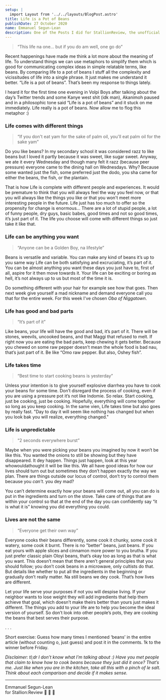 ```yaml
---
setup: |
  import Layout from '../../layouts/BlogPost.astro'
title: Life is a Pot of Beans
publishDate: 27 October 2020
name: Emmanuel Segun-Lean
description: One of the Posts I did for StallionReview, the unofficial AUN student online magazine hosted on Bubbl, in 2020.
---
```


> “This life na one… but if you do am well, one go do”

Recent happenings have made me think a lot more about the meaning of life. To understand things we can use metaphors to simplify them which is good for communicating complex ideas in simple relatable terms, like beans. By comparing life to a pot of beans I stuff all the complexity and vicissitudes of life into a single phrase. It just makes me understand it better. “Life is a pot of beans”. That’s been my response to things lately.

I heard it for the first time one evening in Volpi Boys after talking about the day’s Twitter trends and some Kanye west shit (idk man), Akanimoh paused and in a philosophic tone said “Life is a pot of beans” and it stuck on me immediately. Life really is a pot of beans. Now allow me to flog this metaphor :)

### Life comes with different things

> “If you don't eat yam for the sake of palm oil, you'll eat palm oil for the sake yam”

Do you like beans? In my secondary school it was considered razz to like beans but I loved it partly because it was sweet, like sugar sweet. Anyway, we ate it every Wednesday and though many felt it razz (because peer pressure) everyone came to the dining hall on Wednesdays. Why? Because some wanted just the fish, some preferred just the dodo, you sha came for either the beans, the fish, or the plantain.

That is how Life is complete with different people and experiences. It would be premature to think that you will always feel the way you feel now, or that you will always like the things you like or that you won't meet more interesting people in the future. Life just has too much to offer so the propensity for change is enormous… There are a lot of stupid people, a lot of funny people, dry guys, basic babes, good times and not so good times, it’s just part of it. The life you choose will come with different things so just take it like that.

### Life can be anything you want

> “Anyone can be a Golden Boy, na lifestyle”

Beans is versatile and variable. You can make any kind of beans it’s up to you same way Life can be both satisfying and excruciating, it’s part of it. You can be almost anything you want these days you just have to, first of all, aspire for it then move towards it. Your life can be exciting or boring as hell, it’s not always up to us but most of the time it is.

Do something different with your hair for example see how that goes. Then next week give yourself a mad nickname and demand everyone call you that for the entire week. For this week I've chosen _Oba of Niggatown_.

### Life has good and bad parts

> “It’s part of it”

Like beans, your life will have the good and bad, it’s part of it. There will be stones, weevils, uncooked beans, and that Maggi that refused to melt. If right now you are eating the bad parts, keep chewing it gets better. Because you chewed on some raw pepper doesn’t mean the whole food is bad nau, that’s just part of it. Be like “Omo raw pepper. But also, Oshey fish”.

### Life takes time

> “Best time to start cooking beans is yesterday”

Unless your intention is to give yourself explosive diarrhea you have to cook your beans for some time. Don’t disregard the process of cooking, even if you are using a pressure pot it’s not like Indomie. So relax. Start cooking, just be cooking, just be cooking. Hopefully, everything will come together so long as you keep cooking. In the same vien, Life takes time but also goes by really fast. "Day to day it will seem like nothing has changed but when you look bak you will realize, everything changed."

### Life is unpredictable

> “2 seconds everywhere burst”

Maybe when you were picking your beans you imagined by now it won’t be like this. You wanted the onions to still be showing but they have disappeared. It dey happen. Things just happen, look at this year whowouldathought it will be like this. We all have good ideas for how our lives should turn out but sometimes they don’t happen exactly the way we plan. There are things outside our locus of control, don’t try to control them because you _can't_. you dey mad?

You can’t determine exactly how your beans will come out, all you can do is put in the ingredients and turn on the stove. Take care of things that are within your control so that at the end of the day you can confidently say “it is what it is” knowing you did everything you could.

### Lives are not the same

> “Everyone get their own way”

Everyone cooks their beans differently, some cook it chunky, some cook it watery, some cook it burnt. There is no "better" beans, just beans. If you eat yours with apple slices and cinnamon more power to you brutha. If you just prefer classic plain Oloyi beans, that’s okay too as long as that is what you want. This doesn’t mean that there aren’t general principles that you should follow; you don’t cook beans in a microwave, only cultists do that. But details like whether to put all the ingredients in the beginning or gradually don’t really matter. Na still beans we dey cook. That’s how lives are different.

Let your life serve your purposes if not you will despise living. If your neighbor wants to lose weight they will add ingredients that help them achieve that goal, which doesn’t make theirs better than yours just makes it different. The things you add to your life are to help you become the ideal version of yourself. So don’t look into other people’s pots, they are cooking the beans that best serves their purpose.

. . .

Short exercise: Guess how many times I mentioned ‘beans’ in the entire article (without counting o, just guess) and post it in the comments. 1k to the winner before Friday.

_Disclaimer: tl;dr I don’t know what I’m talking about :) Have you met people that claim to know how to cook beans because they just did it once? That’s me. Just like when you are in the kitchen, take all this with a pinch of le salt. Think about each comparison and decide if it makes sense._


* * *

Emmanuel Segun-Lean  
for Stallion:Review 🐴 💛 🖤